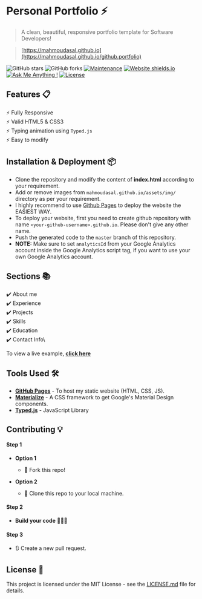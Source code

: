 # Personal Portfolio ⚡️ 
> A clean, beautiful, responsive portfolio template for Software Developers!

> [https://mahmoudasal.github.io](https://mahmoudasal.github.io/github.portfolio)

![GitHub stars](https://img.shields.io/github/stars/mahmoudasal/mahmoudasal.github.io) 
![GitHub forks](https://img.shields.io/github/forks/mahmoudasal/mahmoudasal.github.io)
[![Maintenance](https://img.shields.io/badge/maintained-yes-green.svg)](https://github.com/mahmoudasal/mahmoudasal.github.io/commits/master)
[![Website shields.io](https://img.shields.io/badge/website-up-yellow)](http://mahmoudasal.github.io/)
[![Ask Me Anything !](https://img.shields.io/badge/ask%20me-linkedin-1abc9c.svg)](https://www.linkedin.com/in/mahmoudasal/)
[![License](http://img.shields.io/:license-mit-blue.svg?style=flat-square)](http://badges.mit-license.org)



## Features 📋
⚡️ Fully Responsive\
⚡️ Valid HTML5 & CSS3\
⚡️ Typing animation using `Typed.js`\
⚡️ Easy to modify

## Installation & Deployment 📦
- Clone the repository and modify the content of <b>index.html</b> according to your requirement.
- Add or remove images from `mahmoudasal.github.io/assets/img/` directory as per your requirement.
- I highly recommend to use [Github Pages](https://create-react-app.dev/docs/deployment/#github-pages) to deploy the website the EASIEST WAY.
- To deploy your website, first you need to create github repository with name `<your-github-username>.github.io`. Please don't give any other name.
- Push the generated code to the `master` branch of this repository.
- <b>NOTE:</b> Make sure to set `analyticsId` from your Google Analytics account inside the Google Analytics script tag, if you want to use your own Google Analytics account.

## Sections 📚
✔️ About me\
✔️ Experience\
✔️ Projects \
✔️ Skills \
✔️ Education\
✔️ Contact Info\


To view a live example, **[click here]([https://mahmoudasal.github.io/](https://mahmoudasal.github.io/github.portfolio))**

## Tools Used 🛠️
* [<b>GitHub Pages</b>](https://create-react-app.dev/docs/deployment/#github-pages) - To host my static website (HTML, CSS, JS).
* [<b>Materialize</b>](https://materializecss.com/) - A CSS framework to get Google's Material Design components.
* [<b>Typed.js</b>](https://mattboldt.com/demos/typed-js/) - JavaScript Library

## Contributing 💡
#### Step 1

- **Option 1**
    - 🍴 Fork this repo!

- **Option 2**
    - 👯 Clone this repo to your local machine.


#### Step 2

- **Build your code** 🔨🔨🔨

#### Step 3

- 🔃 Create a new pull request.

## License 📄
This project is licensed under the MIT License - see the [LICENSE.md](./LICENSE) file for details.
